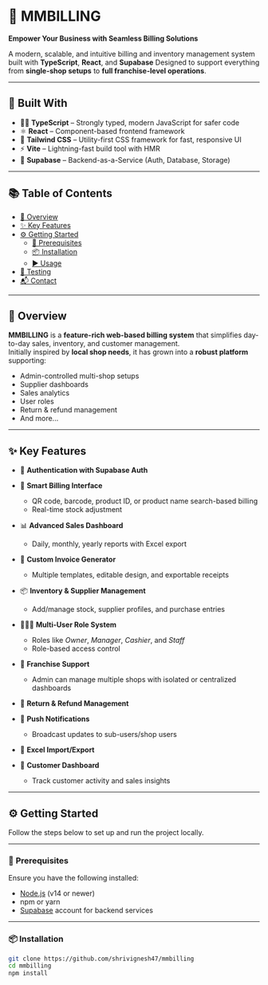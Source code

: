 # 💼 **MMBILLING**  
**Empower Your Business with Seamless Billing Solutions**

A modern, scalable, and intuitive billing and inventory management system built with **TypeScript**, **React**, and **Supabase** Designed to support everything from **single-shop setups** to **full franchise-level operations**.

---

## 🚀 **Built With**

- 🧑‍💻 **TypeScript** – Strongly typed, modern JavaScript for safer code  
- ⚛️ **React** – Component-based frontend framework  
- 🎨 **Tailwind CSS** – Utility-first CSS framework for fast, responsive UI  
- ⚡ **Vite** – Lightning-fast build tool with HMR  
- 🧰 **Supabase** – Backend-as-a-Service (Auth, Database, Storage)  

---

## 📚 **Table of Contents**

- [📖 Overview](#-overview)  
- [✨ Key Features](#-key-features)  
- [⚙️ Getting Started](#-getting-started)  
  - [🔧 Prerequisites](#-prerequisites)  
  - [📦 Installation](#-installation)  
  - [▶️ Usage](#️-usage)  
- [🧪 Testing](#-testing)  
- [📬 Contact](#-contact)  

---

## 📖 **Overview**

**MMBILLING** is a **feature-rich web-based billing system** that simplifies day-to-day sales, inventory, and customer management.  
Initially inspired by **local shop needs**, it has grown into a **robust platform** supporting:
- Admin-controlled multi-shop setups  
- Supplier dashboards  
- Sales analytics  
- User roles  
- Return & refund management  
- And more...

---

## ✨ **Key Features**

- 🔐 **Authentication with Supabase Auth**  
- 🧾 **Smart Billing Interface**  
  - QR code, barcode, product ID, or product name search-based billing  
  - Real-time stock adjustment  

- 📊 **Advanced Sales Dashboard**  
  - Daily, monthly, yearly reports with Excel export  

- 🧾 **Custom Invoice Generator**  
  - Multiple templates, editable design, and exportable receipts  

- 📦 **Inventory & Supplier Management**  
  - Add/manage stock, supplier profiles, and purchase entries  

- 🧑‍🤝‍🧑 **Multi-User Role System**  
  - Roles like *Owner*, *Manager*, *Cashier*, and *Staff*  
  - Role-based access control  

- 🏬 **Franchise Support**  
  - Admin can manage multiple shops with isolated or centralized dashboards  

- 🔁 **Return & Refund Management**  

- 🔔 **Push Notifications**  
  - Broadcast updates to sub-users/shop users  

- 📁 **Excel Import/Export**  

- 🎯 **Customer Dashboard**  
  - Track customer activity and sales insights  

---

## ⚙️ **Getting Started**

Follow the steps below to set up and run the project locally.

---

### 🔧 **Prerequisites**

Ensure you have the following installed:

- [Node.js](https://nodejs.org/) (v14 or newer)  
- npm or yarn  
- [Supabase](https://supabase.com) account for backend services  

---

### 📦 **Installation**

```bash
git clone https://github.com/shrivignesh47/mmbilling
cd mmbilling
npm install
